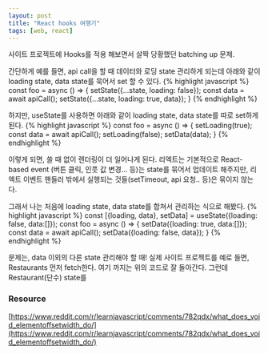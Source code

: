 ```yaml
---
layout: post
title: "React hooks 여행기"
tags: [web, react]
---
```

사이트 프로젝트에 Hooks를 적용 해보면서 살짝 당황했던 batching up 문제.

간단하게 예를 들면, api call을 할 때 데이터와 로딩 state 관리하게 되는데 아래와 같이 loading state, data state를 묵어서 set 할 수 있다.
{% highlight javascript %}
const foo = async () => {
    setState({...state, loading: false});
    const data = await apiCall();
    setState({...state, loading: true, data});
}
{% endhighlight %}

하지만, useState를 사용하면 아래와 같이 loading state, data state를 따로 set하게 된다.
{% highlight javascript %}
const foo = async () => {
    setLoading(true);
    const data = await apiCall();
    setLoading(false);
    setData(data);
}
{% endhighlight %}

이렇게 되면, 쓸 때 없이 렌더링이 더 일어나게 된다.
리엑트는 기본적으로 React-based event (버튼 클릭, 인풋 값 변경... 등)는 state를 묶어서 업데이트 해주지만, 리엑트 이벤트 핸들러 밖에서 실행되는 것들(setTimeout, api 요청.. 등)은 묶이지 않는다.

그래서 나는 처음에 loading state, data state를 합쳐서 관리하는 식으로 해봤다.
{% highlight javascript %}
const [{loading, data}, setData] = useState({loading: false, data:[]});
const foo = async () => {
    setData({loading: true, data:[]});
    const data = await apiCall();
    setData({loading: false, data});
}
{% endhighlight %}

문제는, data 이외의 다른 state 관리해야 할 때!
실제 사이트 프로젝트를 예로 들면, Restaurants 먼저 fetch한다. 여기 까지는 위의 코드로 잘 돌아간다.
그런데 Restaurant(단수) state를 


### Resource
[https://www.reddit.com/r/learnjavascript/comments/782qdx/what_does_void_elementoffsetwidth_do/](https://www.reddit.com/r/learnjavascript/comments/782qdx/what_does_void_elementoffsetwidth_do/)
